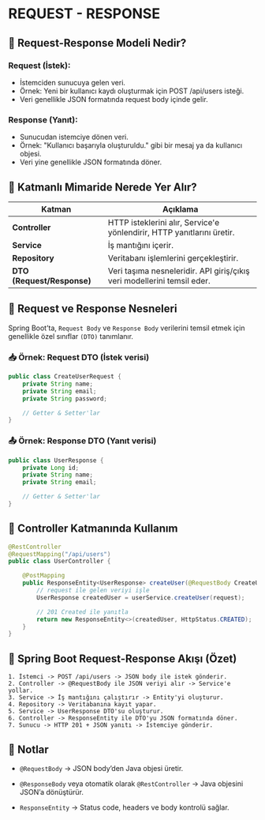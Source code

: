 # REQUEST - RESPONSE

## 🔁 Request-Response Modeli Nedir?

### Request (İstek):

- İstemciden sunucuya gelen veri.
- Örnek: Yeni bir kullanıcı kaydı oluşturmak için POST /api/users isteği.
- Veri genellikle JSON formatında request body içinde gelir.

### Response (Yanıt):

- Sunucudan istemciye dönen veri.
- Örnek: "Kullanıcı başarıyla oluşturuldu." gibi bir mesaj ya da kullanıcı objesi.
- Veri yine genellikle JSON formatında döner.

## 🧱 Katmanlı Mimaride Nerede Yer Alır?

| Katman                     | Açıklama                                                                |
| -------------------------- | ----------------------------------------------------------------------- |
| **Controller**             | HTTP isteklerini alır, Service'e yönlendirir, HTTP yanıtlarını üretir.  |
| **Service**                | İş mantığını içerir.                                                    |
| **Repository**             | Veritabanı işlemlerini gerçekleştirir.                                  |
| **DTO (Request/Response)** | Veri taşıma nesneleridir. API giriş/çıkış veri modellerini temsil eder. |


## 🧩 Request ve Response Nesneleri

Spring Boot’ta, `Request Body` ve `Response Body` verilerini temsil etmek için genellikle özel sınıflar `(DTO)` tanımlanır.

### 📥 Örnek: Request DTO (İstek verisi)

```java
public class CreateUserRequest {
    private String name;
    private String email;
    private String password;

    // Getter & Setter'lar
}
```

### 📤 Örnek: Response DTO (Yanıt verisi)

```java
public class UserResponse {
    private Long id;
    private String name;
    private String email;

    // Getter & Setter'lar
}
```

## 🔧 Controller Katmanında Kullanım

```java
@RestController
@RequestMapping("/api/users")
public class UserController {

    @PostMapping
    public ResponseEntity<UserResponse> createUser(@RequestBody CreateUserRequest request) {
        // request ile gelen veriyi işle
        UserResponse createdUser = userService.createUser(request);

        // 201 Created ile yanıtla
        return new ResponseEntity<>(createdUser, HttpStatus.CREATED);
    }
}
```

## 🧠 Spring Boot Request-Response Akışı (Özet)

```text
1. İstemci -> POST /api/users -> JSON body ile istek gönderir.
2. Controller -> @RequestBody ile JSON veriyi alır -> Service'e yollar.
3. Service -> İş mantığını çalıştırır -> Entity'yi oluşturur.
4. Repository -> Veritabanına kayıt yapar.
5. Service -> UserResponse DTO'su oluşturur.
6. Controller -> ResponseEntity ile DTO'yu JSON formatında döner.
7. Sunucu -> HTTP 201 + JSON yanıtı -> İstemciye gönderir.
```

## 📌 Notlar

- `@RequestBody` → JSON body’den Java objesi üretir.

- `@ResponseBody` veya otomatik olarak `@RestController` → Java objesini JSON’a dönüştürür.

- `ResponseEntity` → Status code, headers ve body kontrolü sağlar.

